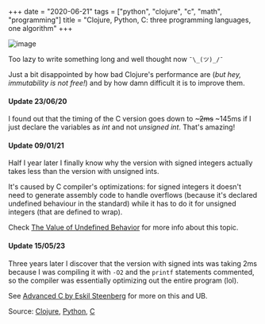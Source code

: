 +++
date = "2020-06-21"
tags = ["python", "clojure", "c", "math", "programming"]
title = "Clojure, Python, C: three programming languages, one algorithm"
+++

![image](/blog/clojure-python-c-three-programming-languages-one-algorithm/comparison.png)


Too lazy to write something long and well thought now `¯\_(ツ)_/¯`

Just a bit disappointed by how bad Clojure's performance are (*but hey, 
immutability is not free!*) and by how damn difficult it is to improve them. 

#### Update 23/06/20
I found out that the timing of the C version goes down to ~~~2ms~~ ~145ms if I just
declare the variables as *int* and not *unsigned int*. That's amazing!

#### Update 09/01/21
Half I year later I finally know why the version with signed integers actually
takes less than the version with unsigned ints. 

It's caused by C compiler's
optimizations: for signed integers it doesn't need to generate assembly code
to handle overflows (because it's declared undefined behaviour in the standard)
while it has to do it for unsigned integers (that are defined to wrap).  

Check [The Value of Undefined
Behavior](https://nullprogram.com/blog/2018/07/20/) for more info about this topic.

#### Update 15/05/23
Three years later I discover that the version with signed ints was taking 2ms because
I was compiling it with `-O2` and the `printf` statements commented, so the compiler was
essentially optimizing out the entire program (lol).

See [Advanced C by Eskil Steenberg](https://www.youtube.com/watch?v=w3_e9vZj7D8) for
more on this and UB.

Source:
[Clojure](/blog/clojure-python-c-three-programming-languages-one-algorithm/naive_compute_primes.clj),
[Python](/blog/clojure-python-c-three-programming-languages-one-algorithm/naive_compute_primes.py),
[C](/blog/clojure-python-c-three-programming-languages-one-algorithm/naive_compute_primes.c)
